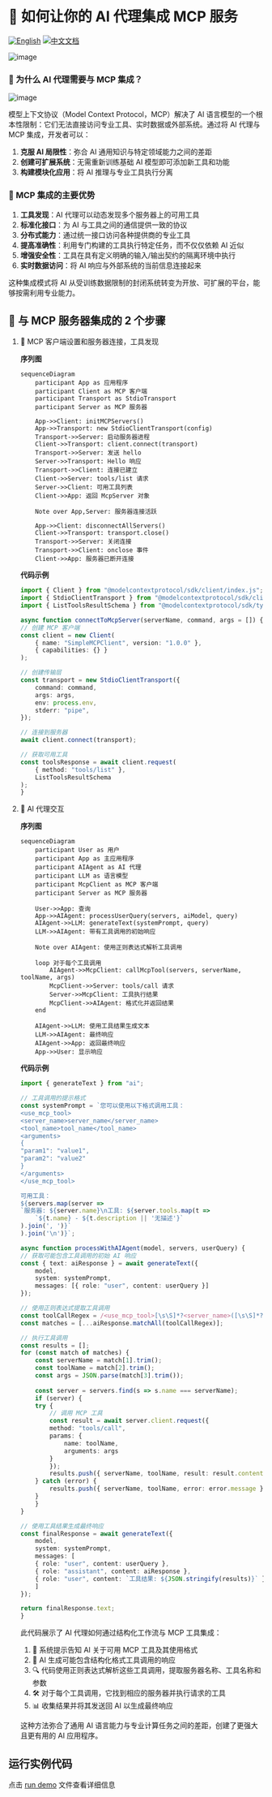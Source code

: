 # 🤖 如何让你的 AI 代理集成 MCP 服务

[![English](https://img.shields.io/badge/English-Click-yellow)](README.md)
[![中文文档](https://img.shields.io/badge/中文文档-点击查看-orange)](README-zh.md)


![image](doc/resource/AI%20Agent%20MCP%20Demo.gif)

### 🤔 为什么 AI 代理需要与 MCP 集成？

![image](doc/resource/mcp-architecture.jpeg)

模型上下文协议（Model Context Protocol，MCP）解决了 AI 语言模型的一个根本性限制：它们无法直接访问专业工具、实时数据或外部系统。通过将 AI 代理与 MCP 集成，开发者可以：

1. **克服 AI 局限性**：弥合 AI 通用知识与特定领域能力之间的差距
2. **创建可扩展系统**：无需重新训练基础 AI 模型即可添加新工具和功能
3. **构建模块化应用**：将 AI 推理与专业工具执行分离

### 🌟 MCP 集成的主要优势

1. **工具发现**：AI 代理可以动态发现多个服务器上的可用工具
2. **标准化接口**：为 AI 与工具之间的通信提供一致的协议
3. **分布式能力**：通过统一接口访问各种提供商的专业工具
4. **提高准确性**：利用专门构建的工具执行特定任务，而不仅仅依赖 AI 近似
5. **增强安全性**：工具在具有定义明确的输入/输出契约的隔离环境中执行
6. **实时数据访问**：将 AI 响应与外部系统的当前信息连接起来

这种集成模式将 AI 从受训练数据限制的封闭系统转变为开放、可扩展的平台，能够按需利用专业能力。


## 🔄 与 MCP 服务器集成的 2 个步骤

1. 🔌 MCP 客户端设置和服务器连接，工具发现

    **序列图**

    ```mermaid
    sequenceDiagram
        participant App as 应用程序
        participant Client as MCP 客户端
        participant Transport as StdioTransport
        participant Server as MCP 服务器
        
        App->>Client: initMCPServers()
        App->>Transport: new StdioClientTransport(config)
        Transport->>Server: 启动服务器进程
        Client->>Transport: client.connect(transport)
        Transport->>Server: 发送 hello
        Server->>Transport: Hello 响应
        Transport->>Client: 连接已建立
        Client->>Server: tools/list 请求
        Server->>Client: 可用工具列表
        Client->>App: 返回 McpServer 对象
        
        Note over App,Server: 服务器连接活跃
        
        App->>Client: disconnectAllServers()
        Client->>Transport: transport.close()
        Transport->>Server: 关闭连接
        Transport->>Client: onclose 事件
        Client->>App: 服务器已断开连接
    ```

    **代码示例**
    ```typescript
    import { Client } from "@modelcontextprotocol/sdk/client/index.js";
    import { StdioClientTransport } from "@modelcontextprotocol/sdk/client/stdio.js";
    import { ListToolsResultSchema } from "@modelcontextprotocol/sdk/types.js";

    async function connectToMcpServer(serverName, command, args = []) {
    // 创建 MCP 客户端
    const client = new Client(
        { name: "SimpleMCPClient", version: "1.0.0" },
        { capabilities: {} }
    );

    // 创建传输层
    const transport = new StdioClientTransport({
        command: command,
        args: args,
        env: process.env,
        stderr: "pipe",
    });

    // 连接到服务器
    await client.connect(transport);
    
    // 获取可用工具
    const toolsResponse = await client.request(
        { method: "tools/list" },
        ListToolsResultSchema
    );
    }

    ```

2. 🧠 AI 代理交互

    **序列图**

    ```mermaid
    sequenceDiagram
        participant User as 用户
        participant App as 主应用程序
        participant AIAgent as AI 代理
        participant LLM as 语言模型
        participant McpClient as MCP 客户端
        participant Server as MCP 服务器
        
        User->>App: 查询
        App->>AIAgent: processUserQuery(servers, aiModel, query)
        AIAgent->>LLM: generateText(systemPrompt, query)
        LLM->>AIAgent: 带有工具调用的初始响应
        
        Note over AIAgent: 使用正则表达式解析工具调用
        
        loop 对于每个工具调用
            AIAgent->>McpClient: callMcpTool(servers, serverName, toolName, args)
            McpClient->>Server: tools/call 请求
            Server->>McpClient: 工具执行结果
            McpClient->>AIAgent: 格式化并返回结果
        end
        
        AIAgent->>LLM: 使用工具结果生成文本
        LLM->>AIAgent: 最终响应
        AIAgent->>App: 返回最终响应
        App->>User: 显示响应
    ```

    **代码示例**
    ```typescript
    import { generateText } from "ai";

    // 工具调用的提示格式
    const systemPrompt = `您可以使用以下格式调用工具：
    <use_mcp_tool>
    <server_name>server_name</server_name>
    <tool_name>tool_name</tool_name>
    <arguments>
    {
    "param1": "value1",
    "param2": "value2"
    }
    </arguments>
    </use_mcp_tool>

    可用工具：
    ${servers.map(server => 
    `服务器: ${server.name}\n工具: ${server.tools.map(t => 
        `${t.name} - ${t.description || '无描述'}`
    ).join(', ')}`
    ).join('\n')}`;

    async function processWithAIAgent(model, servers, userQuery) {
    // 获取可能包含工具调用的初始 AI 响应
    const { text: aiResponse } = await generateText({
        model,
        system: systemPrompt,
        messages: [{ role: "user", content: userQuery }]
    });
    
    // 使用正则表达式提取工具调用
    const toolCallRegex = /<use_mcp_tool>[\s\S]*?<server_name>([\s\S]*?)<\/server_name>[\s\S]*?<tool_name>([\s\S]*?)<\/tool_name>[\s\S]*?<arguments>([\s\S]*?)<\/arguments>[\s\S]*?<\/use_mcp_tool>/g;
    const matches = [...aiResponse.matchAll(toolCallRegex)];
    
    // 执行工具调用
    const results = [];
    for (const match of matches) {
        const serverName = match[1].trim();
        const toolName = match[2].trim();
        const args = JSON.parse(match[3].trim());
        
        const server = servers.find(s => s.name === serverName);
        if (server) {
        try {
            // 调用 MCP 工具
            const result = await server.client.request({
            method: "tools/call",
            params: {
                name: toolName,
                arguments: args
            }
            });
            results.push({ serverName, toolName, result: result.content });
        } catch (error) {
            results.push({ serverName, toolName, error: error.message });
        }
        }
    }
    
    // 使用工具结果生成最终响应
    const finalResponse = await generateText({
        model,
        system: systemPrompt,
        messages: [
        { role: "user", content: userQuery },
        { role: "assistant", content: aiResponse },
        { role: "user", content: `工具结果: ${JSON.stringify(results)}` }
        ]
    });
    
    return finalResponse.text;
    }
    ```

    此代码展示了 AI 代理如何通过结构化工作流与 MCP 工具集成：
    1. 📝 系统提示告知 AI 关于可用 MCP 工具及其使用格式
    2. 💬 AI 生成可能包含结构化格式工具调用的响应
    3. 🔍 代码使用正则表达式解析这些工具调用，提取服务器名称、工具名称和参数
    4. 🛠️ 对于每个工具调用，它找到相应的服务器并执行请求的工具
    5. 📊 收集结果并将其发送回 AI 以生成最终响应

    这种方法弥合了通用 AI 语言能力与专业计算任务之间的差距，创建了更强大且更有用的 AI 应用程序。 

## 运行实例代码

点击 [run demo](doc/run-demo.md) 文件查看详细信息